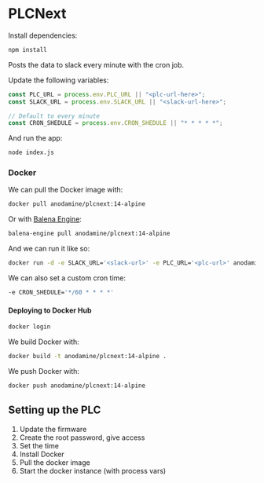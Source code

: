 # PLCNext

Install dependencies:

```bash
npm install
```

Posts the data to slack every minute with the cron job.

Update the following variables:

```js
const PLC_URL = process.env.PLC_URL || "<plc-url-here>";
const SLACK_URL = process.env.SLACK_URL || "<slack-url-here>";

// Default to every minute
const CRON_SHEDULE = process.env.CRON_SHEDULE || "* * * * *";
```

And run the app:

```bash
node index.js
```

### Docker

We can pull the Docker image with:

```bash
docker pull anodamine/plcnext:14-alpine
```

Or with [Balena Engine](https://www.balena.io/engine):

```bash
balena-engine pull anodamine/plcnext:14-alpine
```

And we can run it like so:

```bash
docker run -d -e SLACK_URL='<slack-url>' -e PLC_URL='<plc-url>' anodamine/plcnext:14-alpine
```

We can also set a custom cron time:

```bash
-e CRON_SHEDULE='*/60 * * * *'
```

#### Deploying to Docker Hub

```bash
docker login
```

We build Docker with:

```bash
docker build -t anodamine/plcnext:14-alpine .
```

We push Docker with:

```bash
docker push anodamine/plcnext:14-alpine
```

## Setting up the PLC

1. Update the firmware
1. Create the root password, give access
1. Set the time
1. Install Docker
1. Pull the docker image
1. Start the docker instance (with process vars)
